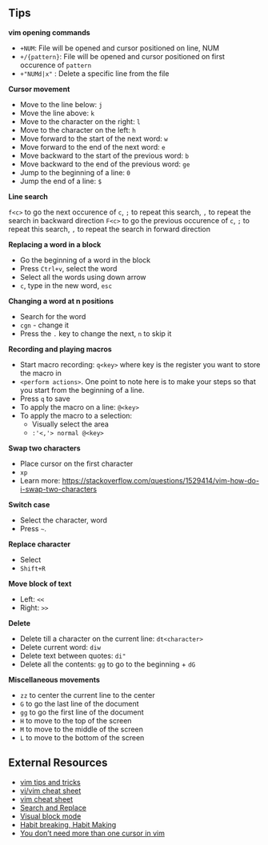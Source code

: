## Tips

**vim opening commands**

- `+NUM`: File will be opened and cursor positioned on line, NUM
- `+/{pattern}`: File will be opened and cursor positioned on first occurence of `pattern`
- `+"NUMd|x"` : Delete a specific line from the file



**Cursor movement**

- Move to the line below: `j`
- Move the line above: `k`
- Move to the character on the right: `l`
- Move to the character on the left: `h`
- Move forward to the start of the next word: `w`
- Move forward to the end of the next word: `e`
- Move backward to the start of the previous word: `b`
- Move backward to the end of the previous word: `ge`
- Jump to the beginning of a line: `0`
- Jump the end of a line: `$`


**Line search**

`f<c>` to go the next occurence of `c`, `;` to repeat this search, `,` to repeat the search in backward direction
`F<c>` to go the previous occurence of `c`, `;` to repeat this search, `,` to repeat the search in forward direction

**Replacing a word in a block**

- Go the beginning of a word in the block
- Press `Ctrl+v`, select the word
- Select all the words using down arrow
- `c`, type in the new word, `esc`


**Changing a word at n positions**

- Search for the word
- `cgn` - change it
- Press the `.` key to change the next, `n` to skip it

**Recording and playing macros**

- Start macro recording: `q<key>` where key is the register you want to store the macro in
- `<perform actions>`. One point to note here is to make your steps so that you start from the beginning of a line.
- Press `q` to save
- To apply the macro on a line: `@<key>`
- To apply the macro to a selection:
  - Visually select the area
  - `:'<,'> normal @<key>`


**Swap two characters**

- Place cursor on the first character
- `xp` 
- Learn more: https://stackoverflow.com/questions/1529414/vim-how-do-i-swap-two-characters

**Switch case**

- Select the character, word
- Press `~`.

**Replace character**

- Select
- `Shift+R`

**Move block of text**

- Left: `<<`
- Right: `>>`

**Delete**

- Delete till a character on the current line: `dt<character>` 
- Delete current word: `diw`
- Delete text between quotes: `di"`
- Delete all the contents: `gg` to go to the beginning + `dG`

**Miscellaneous movements**

- `zz` to center the current line to the center
- `G` to go the last line of the document
- `gg` to go the first line of the document
- `H` to move to the top of the screen
- `M` to move to the middle of the screen
- `L` to move to the bottom of the screen

## External Resources

- [vim tips and tricks](https://www.rosehosting.com/blog/vim-tips-and-tricks/)
- [vi/vim cheat sheet](http://www.viemu.com/vi-vim-cheat-sheet.gif)
- [vim cheat sheet](https://vim.rtorr.com/)
- [Search and Replace](http://vim.wikia.com/wiki/Search_and_replace)
- [Visual block mode](http://vimcasts.org/transcripts/22/en/)
- [Habit breaking, Habit Making](http://vimcasts.org/blog/2013/02/habit-breaking-habit-making/)
- [You don’t need more than one cursor in vim
](https://medium.com/@schtoeffel/you-don-t-need-more-than-one-cursor-in-vim-2c44117d51db)
